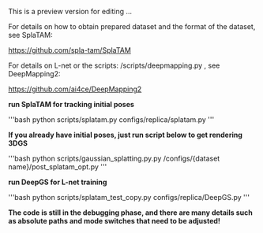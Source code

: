 This is a preview version for editing ...

For details on how to obtain prepared dataset and the format of the dataset, see SplaTAM:

https://github.com/spla-tam/SplaTAM

For details on L-net or the scripts: /scripts/deepmapping.py , see DeepMapping2:

https://github.com/ai4ce/DeepMapping2


**run SplaTAM for tracking initial poses**

'''bash
python scripts/splatam.py configs/replica/splatam.py
'''


**If you already have initial poses, just run script below to get rendering 3DGS**

'''bash
python scripts/gaussian_splatting.py.py /configs/{dataset name}/post_splatam_opt.py
'''

**run DeepGS for L-net training**

'''bash
 python scripts/splatam_test_copy.py configs/replica/DeepGS.py
'''


**The code is still in the debugging phase, and there are many details such as absolute paths and mode switches that need to be adjusted!**